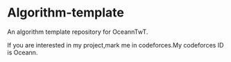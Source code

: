 # Algorithm-template
An algorithm template repository for OceannTwT.

If you are interested in my project,mark me in codeforces.My codeforces ID is Oceann.
